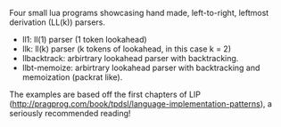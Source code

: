 Four small lua programs showcasing hand made, left-to-right, leftmost
derivation (LL(k)) parsers.

* ll1: ll(1) parser (1 token lookahead)
* llk: ll(k) parser (k tokens of lookahead, in this case k = 2)
* llbacktrack: arbirtrary lookahead parser with backtracking.
* llbt-memoize: arbirtrary lookahead parser with backtracking and
  memoization (packrat like).

The examples are based off the first chapters of LIP
(http://pragprog.com/book/tpdsl/language-implementation-patterns),
a seriously recommended reading!
